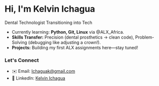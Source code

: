 # Hi, I'm Kelvin Ichagua 
Dental Technologist Transitioning into Tech

- Currently learning: **Python, Git, Linux** via @ALX_Africa.  
- **Skills Transfer:** Precision (dental prosthetics → clean code), Problem-Solving (debugging like adjusting a crown!).  
- **Projects:** Building my first ALX assignments here—stay tuned!  

###  Let's Connect  
- ✉️ Email: [Ichaguak@gmail.com](mailto:ichaguak@gmail.com)  
- 🔗 LinkedIn: [Kelvin Ichagua](https://www.linkedin.com/in/kelvin-ichagua-0153681b2?utm_source=share&utm_campaign=share_via&utm_content=profile&utm_medium=ios_app)   

